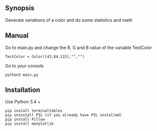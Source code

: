 ## Synopsis

Generate variations of a color and do some statistics and math

## Manual

Go to main.py and change the R, G and B value of the variable TestColor

```
TestColor = Color([43,84,115],"","")
```

Go to your console

```
python3 main.py
```

## Installation

Use Python 3.4 +

```
pip install terminaltables
pip uninstall PIL (if you already have PIL installed)
pip install Pillow
pip install matplotlib
```



